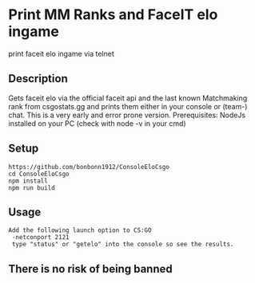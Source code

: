 # Print MM Ranks and FaceIT elo ingame
print faceit elo ingame via telnet

## Description
Gets faceit elo via the official faceit api and the last known Matchmaking rank from csgostats.gg and prints them either in your console or (team-) chat. 
This is a very early and error prone version.
Prerequisites: NodeJs installed on your PC (check with node -v in your cmd)
 
## Setup
    https://github.com/bonbonn1912/ConsoleEloCsgo
    cd ConsoleEloCsgo
    npm install
    npm run build 
    
## Usage
    Add the following launch option to CS:GO  
     -netconport 2121  
     type "status" or "getelo" into the console so see the results. 
     
## There is no risk of being banned
